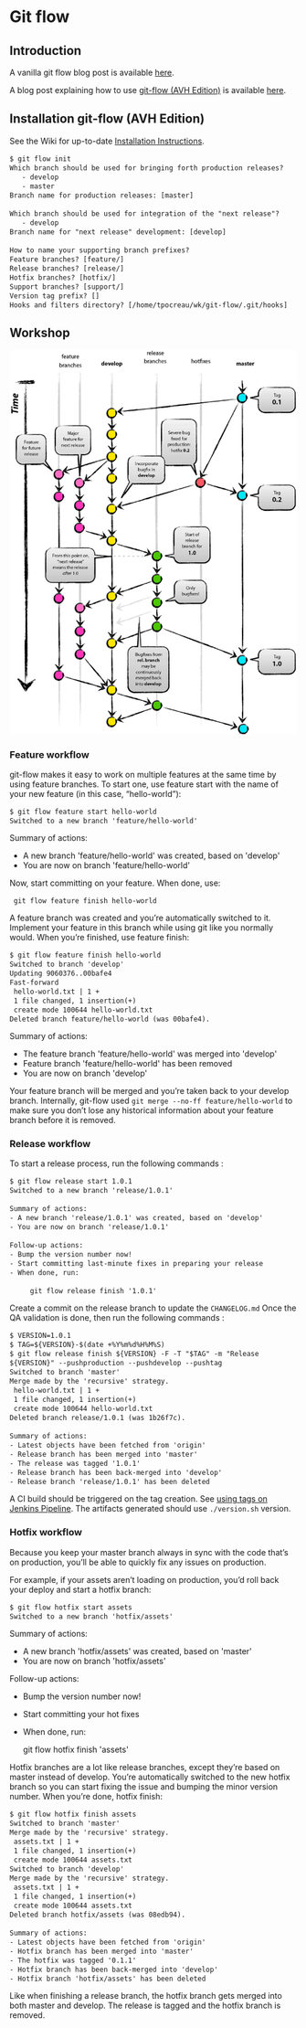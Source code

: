 # Git flow

## Introduction
A vanilla git flow blog post is available [here](https://nvie.com/posts/a-successful-git-branching-model/).

A blog post explaining how to use [git-flow (AVH Edition)](https://github.com/petervanderdoes/gitflow-avh) is available [here](https://jeffkreeftmeijer.com/git-flow/).

## Installation git-flow (AVH Edition)
See the Wiki for up-to-date [Installation Instructions](https://github.com/petervanderdoes/gitflow-avh/wiki/Installation).

```
$ git flow init
Which branch should be used for bringing forth production releases?
   - develop
   - master
Branch name for production releases: [master] 

Which branch should be used for integration of the "next release"?
   - develop
Branch name for "next release" development: [develop] 

How to name your supporting branch prefixes?
Feature branches? [feature/]
Release branches? [release/]
Hotfix branches? [hotfix/]
Support branches? [support/]
Version tag prefix? []
Hooks and filters directory? [/home/tpocreau/wk/git-flow/.git/hooks] 
```

## Workshop

![model](./git-flow.png)

### Feature workflow

git-flow makes it easy to work on multiple features at the same time by using feature branches. To start one, use feature start with the name of your new feature (in this case, “hello-world”):

    $ git flow feature start hello-world
    Switched to a new branch 'feature/hello-world'

Summary of actions:
- A new branch 'feature/hello-world' was created, based on 'develop'
- You are now on branch 'feature/hello-world'

Now, start committing on your feature. When done, use:

     git flow feature finish hello-world

A feature branch was created and you’re automatically switched to it. Implement your feature in this branch while using git like you normally would. When you’re finished, use feature finish:

    $ git flow feature finish hello-world
    Switched to branch 'develop'
    Updating 9060376..00bafe4
    Fast-forward
     hello-world.txt | 1 +
     1 file changed, 1 insertion(+)
     create mode 100644 hello-world.txt
    Deleted branch feature/hello-world (was 00bafe4).

Summary of actions:
- The feature branch 'feature/hello-world' was merged into 'develop'
- Feature branch 'feature/hello-world' has been removed
- You are now on branch 'develop'

Your feature branch will be merged and you’re taken back to your develop branch. Internally, git-flow used `git merge --no-ff feature/hello-world` to make sure you don’t lose any historical information about your feature branch before it is removed.

### Release workflow
To start a release process, run the following commands :

    $ git flow release start 1.0.1
    Switched to a new branch 'release/1.0.1'
    
    Summary of actions:
    - A new branch 'release/1.0.1' was created, based on 'develop'
    - You are now on branch 'release/1.0.1'
    
    Follow-up actions:
    - Bump the version number now!
    - Start committing last-minute fixes in preparing your release
    - When done, run:
    
         git flow release finish '1.0.1'

Create a commit on the release branch to update the `CHANGELOG.md`
Once the QA validation is done, then run the following commands :


    $ VERSION=1.0.1
    $ TAG=${VERSION}-$(date +%Y%m%d%H%M%S)
    $ git flow release finish ${VERSION} -F -T "$TAG" -m "Release ${VERSION}" --pushproduction --pushdevelop --pushtag
    Switched to branch 'master'
    Merge made by the 'recursive' strategy.
     hello-world.txt | 1 +
     1 file changed, 1 insertion(+)
     create mode 100644 hello-world.txt
    Deleted branch release/1.0.1 (was 1b26f7c).
    
    Summary of actions:
    - Latest objects have been fetched from 'origin'
    - Release branch has been merged into 'master'
    - The release was tagged '1.0.1'
    - Release branch has been back-merged into 'develop'
    - Release branch 'release/1.0.1' has been deleted

A CI build should be triggered on the tag creation. See [using tags on Jenkins Pipeline](https://jenkins.io/blog/2018/05/16/pipelines-with-git-tags/).
The artifacts generated should use `./version.sh` version.

### Hotfix workflow

Because you keep your master branch always in sync with the code that’s on production, you’ll be able to quickly fix any issues on production.

For example, if your assets aren’t loading on production, you’d roll back your deploy and start a hotfix branch:

    $ git flow hotfix start assets
    Switched to a new branch 'hotfix/assets'

Summary of actions:
- A new branch 'hotfix/assets' was created, based on 'master'
- You are now on branch 'hotfix/assets'

Follow-up actions:
- Bump the version number now!
- Start committing your hot fixes
- When done, run:


    git flow hotfix finish 'assets'
    
Hotfix branches are a lot like release branches, except they’re based on master instead of develop. You’re automatically switched to the new hotfix branch so you can start fixing the issue and bumping the minor version number. When you’re done, hotfix finish:

    $ git flow hotfix finish assets
    Switched to branch 'master'
    Merge made by the 'recursive' strategy.
     assets.txt | 1 +
     1 file changed, 1 insertion(+)
     create mode 100644 assets.txt
    Switched to branch 'develop'
    Merge made by the 'recursive' strategy.
     assets.txt | 1 +
     1 file changed, 1 insertion(+)
     create mode 100644 assets.txt
    Deleted branch hotfix/assets (was 08edb94).
    
    Summary of actions:
    - Latest objects have been fetched from 'origin'
    - Hotfix branch has been merged into 'master'
    - The hotfix was tagged '0.1.1'
    - Hotfix branch has been back-merged into 'develop'
    - Hotfix branch 'hotfix/assets' has been deleted

Like when finishing a release branch, the hotfix branch gets merged into both master and develop. The release is tagged and the hotfix branch is removed.
